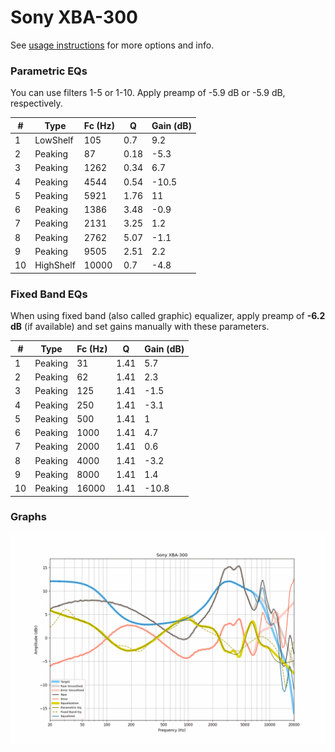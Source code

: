 # Sony XBA-300
See [usage instructions](https://github.com/jaakkopasanen/AutoEq#usage) for more options and info.

### Parametric EQs
You can use filters 1-5 or 1-10. Apply preamp of -5.9 dB or -5.9 dB, respectively.

|   # | Type      |   Fc (Hz) |    Q |   Gain (dB) |
|-----|-----------|-----------|------|-------------|
|   1 | LowShelf  |       105 | 0.7  |         9.2 |
|   2 | Peaking   |        87 | 0.18 |        -5.3 |
|   3 | Peaking   |      1262 | 0.34 |         6.7 |
|   4 | Peaking   |      4544 | 0.54 |       -10.5 |
|   5 | Peaking   |      5921 | 1.76 |        11   |
|   6 | Peaking   |      1386 | 3.48 |        -0.9 |
|   7 | Peaking   |      2131 | 3.25 |         1.2 |
|   8 | Peaking   |      2762 | 5.07 |        -1.1 |
|   9 | Peaking   |      9505 | 2.51 |         2.2 |
|  10 | HighShelf |     10000 | 0.7  |        -4.8 |

### Fixed Band EQs
When using fixed band (also called graphic) equalizer, apply preamp of **-6.2 dB** (if available) and set gains manually with these parameters.

|   # | Type    |   Fc (Hz) |    Q |   Gain (dB) |
|-----|---------|-----------|------|-------------|
|   1 | Peaking |        31 | 1.41 |         5.7 |
|   2 | Peaking |        62 | 1.41 |         2.3 |
|   3 | Peaking |       125 | 1.41 |        -1.5 |
|   4 | Peaking |       250 | 1.41 |        -3.1 |
|   5 | Peaking |       500 | 1.41 |         1   |
|   6 | Peaking |      1000 | 1.41 |         4.7 |
|   7 | Peaking |      2000 | 1.41 |         0.6 |
|   8 | Peaking |      4000 | 1.41 |        -3.2 |
|   9 | Peaking |      8000 | 1.41 |         1.4 |
|  10 | Peaking |     16000 | 1.41 |       -10.8 |

### Graphs
![](./Sony%20XBA-300.png)
